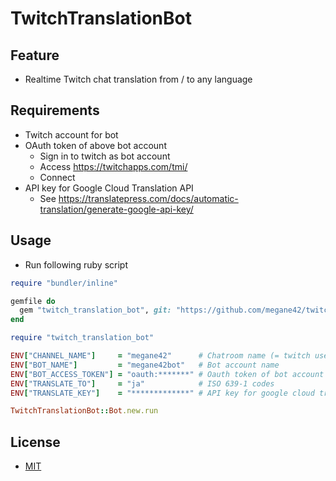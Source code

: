 # TwitchTranslationBot

## Feature

- Realtime Twitch chat translation from / to any language

## Requirements

- Twitch account for bot
- OAuth token of above bot account
  - Sign in to twitch as bot account
  - Access https://twitchapps.com/tmi/
  - Connect
- API key for Google Cloud Translation API
  - See https://translatepress.com/docs/automatic-translation/generate-google-api-key/

## Usage

- Run following ruby script

```ruby
require "bundler/inline"

gemfile do
  gem "twitch_translation_bot", git: "https://github.com/megane42/twitch_translation_bot"
end

require "twitch_translation_bot"

ENV["CHANNEL_NAME"]     = "megane42"      # Chatroom name (= twitch user name) where you want to translate
ENV["BOT_NAME"]         = "megane42bot"   # Bot account name
ENV["BOT_ACCESS_TOKEN"] = "oauth:*******" # Oauth token of bot account
ENV["TRANSLATE_TO"]     = "ja"            # ISO 639-1 codes
ENV["TRANSLATE_KEY"]    = "*************" # API key for google cloud translation API

TwitchTranslationBot::Bot.new.run
```

## License

- [MIT](https://opensource.org/licenses/MIT)
